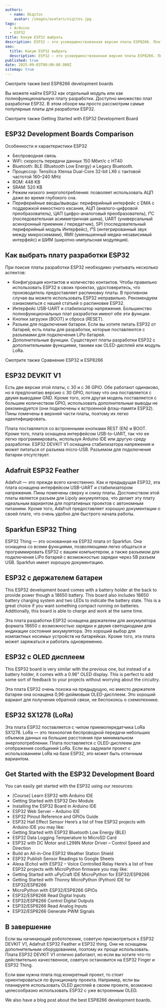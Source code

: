 ```yaml
---
authors:
  - name: Niqitos
    avatar: /images/avatars/niqitos.jpg
tags:
  - Arduino
  - ESP32
title: Какую ESP32 выбрать
description: ESP32 — это усовершенствованная версия платы ESP8266. Плата оснащена модулями беспроводной связи Wi-Fi и Bluetooth и двухъядерный процессор.
seo:
  title: Какую ESP32 выбрать
  description: ESP32 — это усовершенствованная версия платы ESP8266. Плата оснащена модулями беспроводной связи Wi-Fi и Bluetooth и двухъядерный процессор.
published: true
date: 2025-09-03T00:00:00.000Z
sitemap: true
---
```


Смотрите также
best ESP8266 development boards

Вы можете найти ESP32 как отдельный модуль или как полнофункциональную плату разработки. Доступно множество плат разработки ESP32. В этом обзоре мы просто рассмотрим самые популярные платы для разработки ESP32.

Смотрите также
Getting Started with ESP32 Development Board


## ESP32 Development Boards Comparison

Особенности и характеристики ESP32

-	Беспроводная связь
-	WiFi: скорость передачи данных 150 Мбит/с с HT40
-	Bluetooth: BLE (Bluetooth Low Energy) и Legacy Bluetooth.
-	Процессор: Tensilica Xtensa Dual-Core 32-bit LX6 с тактовой частотой 160–240 MHz
-	ROM: 448 KB
-	SRAM: 520 KB
-	Режим низкого энергопотребления: позволяет использовать АЦП даже во время глубокого сна.
-	Периферийные вводы/выводы: периферийный интерфейс с DMA с поддержкой емкостного касания, АЦП (аналого-цифровой преобразователь), ЦАП (цифро-аналоговый преобразователь), I²C (последовательная асимметричная шина), UART (универсальный асинхронный приемник / передатчик), SPI (последовательный периферийный модуль Интерфейс), I²S (интегрированный звук между микросхемами), RMII (уменьшенный медиа-независимый интерфейс) и ШИМ (широтно-импульсная модуляция).

## Как выбрать плату разработки ESP32

При поиске платы разработки ESP32 необходимо учитывать несколько аспектов:
-	Конфигурация контактов и количество контактов. Чтобы правильно использовать ESP32 в своих проектах, удостоверитесь, что производитель предоставляет распиновку платы. В противном случае вы можете использовать ESP32 неправильно. Рекомендуем ознакомиться с нашей статьей о распиновке ESP32.
-	Интерфейс USB-UART и стабилизатор напряжения. Большинство полнофункциональных плат разработки имеют обе эти функции.
-	Кнопки загрузки (BOOT) и сброса (RESET).
-	Разъем для подключения батареи. Если вы хотите питать ESP32 от батарей, есть платы для разработки, которые поставляются с разъемами для подключения LiPo батарей.
-	Дополнительные функции. Существуют платы разработки ESP32 с дополнительными функциями, такими как OLED-дисплей или модуль LoRa.

Смотрите также
Сравнение ESP32 и ESP8266

## ESP32 DEVKIT V1

Есть две версии этой платы, с 30 и с 36 GPIO. Обе работают одинаково, но я предпочитаю версию с 30 GPIO, потому что она поставляется с двумя выводами GND. Кроме того, хотя другая модель поставляется с большим количеством GPIO, использовать дополнительные выводы не рекомендуется (они подключены к встроенной флэш-памяти ESP32). Пины помечены в верхней части платы, поэтому их легко идентифицировать.

Плата поставляется со встроенными кнопками REST (EN) и BOOT. Кроме того, плата оснащена интерфейсом USB-to-UART, так что ее легко программировать, используя Arduino IDE или другую среду разработки.
ESP32 DEVKIT V1 оснащена стабилизатора напряжения и может питаться от разъема micro-USB. Разъемом для подключения батареи отсутствует.

## Adafruit ESP32 Feather


Adafruit — это прежде всего качественно. Как и предыдущая ESP32, эта плата оснащена интерфейсом USB-UART и стабилизатором напряжения. Пины помечены сверху и снизу платы. Достоинством этой платы является разъем для Lipoly аккумулятора, что делает эту плату идеальным вариантом для портативных проектов с автономным питанием. Кроме того, Adafruit предоставляет хорошую документации о своей плате, что очень удобно для быстрого начала работы.

## Sparkfun ESP32 Thing


ESP32 Thing — это основанная на ESP32 плата от Sparkfun. Она оснащена со всеми функциями, позволяющими легко общаться и программировать ESP32 с вашим компьютером, а также разъемом для подключения LiPo батарей с возможностью зарядки через 5В разъем USB. Sparkfun имеет хорошую документацию.

## ESP32 с держателем батареи

This ESP32 development board comes with a battery holder at the back to provide power though a 18650 battery. This board also includes 18650 battery charging system and two LEDs to indicate the battery state. This is a great choice if you want something compact running on batteries. Additionally, this board is able to charge and work at the same time.

Эта плата разработки ESP32 оснащена держателем для аккумулятора формата 18650 с возможностью зарядки и двумя светодиодами для индикации состояния аккумулятора. Это хороший выбор для компактных носимых устройств на батарейках. Кроме того, эта плата может заряжаться и работать одновременно.

## ESP32 с OLED дисплеем

This ESP32 board is very similar with the previous one, but instead of a battery holder, it comes with a 0.96” OLED display. This is perfect to add some sort of feedback to your projects without worrying about the circuitry.

Эта плата ESP32 очень похожа на предыдущую, но вместо держателя батареи она оснащена 0,96-дюймовым OLED-дисплеем. Это хороший вариант для получения обратной связи, не беспокоясь о схемотехнике.

## ESP32 SX1278 (LoRa)

Эта плата ESP32 поставляется с чипом приемопередатчика LoRa SX1278. LoRa — это технология беспроводной передачи небольших объемов данных на большие расстояния при минимальном энергопотреблении. Плата поставляется с OLED-дисплеем для отображения сообщений LoRa. Если вы задумали проект с использованием LoRa на базе ESP32, это может быть отличным вариантом.

## Get Started with the ESP32 Development Board

You can easily get started with the ESP32 using our resources:
-	[Course] Learn ESP32 with Arduino IDE
-	Getting Started with ESP32 Dev Module
-	Installing the ESP32 Board in Arduino IDE
-	ESP32 Web Server – Arduino IDE
-	ESP32 Pinout Reference and GPIOs Guide
-	ESP32 Hall Effect Sensor
Here’s a list of free ESP32 projects with Arduino IDE you may like:
-	Getting Started with ESP32 Bluetooth Low Energy (BLE)
-	ESP32 Data Logging Temperature to MicroSD Card
-	ESP32 with DC Motor and L298N Motor Driver – Control Speed and Direction
-	Build an All-in-One ESP32 Weather Station Shield
-	ESP32 Publish Sensor Readings to Google Sheets 
-	Alexa (Echo) with ESP32 – Voice Controlled Relay
Here’s a list of free ESP32 projects with MicroPython firmware you may like:
-	Getting Started with uPyCraft IDE MicroPython for ESP32/ESP8266
-	Getting Started with Thonny MicroPython (Python) IDE for ESP32/ESP8266
-	MicroPython with ESP32/ESP8266 GPIOs
-	ESP32/ESP8266 Read Digital Inputs
-	ESP32/ESP8266 Control Digital Outputs
-	ESP32/ESP8266 Read Analog Inputs
-	ESP32/ESP8266 Generate PWM Signals

## В завершение
Если вы начинающий робототехник, советую присмотреться к ESP32 DEVKIT V1, Adafruit ESP32 Feather и ESP32 thing. Они не оснащены дополнительным оборудованием, поэтому их проще использовать. Плата ESP32 DEVKIT V1 отлично работают, но если вы хотите что-то действительно качественное, советую остановится на ESP32 Finger и ESP32 Thing.

Если вам нужна плата под конкретный проект, то стоит ориентироваться по функционалу проекта. Например, если вы планируете использовать OLED дисплей в своем проекте, возможно целесообразно использовать ESP32 с уже встроенным OLED.

We also have a blog post about the best ESP8266 development boards.

